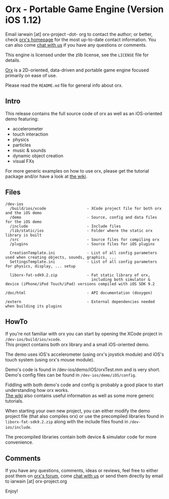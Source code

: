 Orx - Portable Game Engine  (Version iOS 1.12)
================================================

Email iarwain [at] orx-project -dot- org to contact the author; or better, check
[orx's homepage](https://orx-project.org) for the most up-to-date contact information.
You can also come [chat with us](https://orx-project.org/discord)
if you have any questions or comments.

This engine is licensed under the zlib license, see the `LICENSE` file for details.

[Orx](https://orx-project.org) is a 2D-oriented, data-driven and portable game engine focused primarily on ease of use.

Please read the `README.md` file for general info about orx.


Intro
-----

This release contains the full source code of orx as well as an iOS-oriented demo featuring:

- accelerometer
- touch interaction
- physics
- particles
- music & sounds
- dynamic object creation
- visual FXs

For more generic examples on how to use orx, please get the tutorial package and/or have a look at [the wiki](https://orx-project.org/wiki).


Files
-----

    /dev-ios
      /build/ios/xcode                  - XCode project file for both orx and the iOS demo
      /demo                             - Source, config and data files for the iOS demo
      /include                          - Include files
      /lib/static/ios                   - Folder where the static orx library is built
      /src                              - Source files for compiling orx
      /plugins                          - Source files for iOS plugins

      CreationTemplate.ini              - List of all config parameters used when creating objects, sounds, graphics, ...
      SettingsTemplate.ini              - List of all config parameters for physics, display, ... setup

      liborx-fat-sdk9.2.zip             - Fat static library of orx,
                                          including both simulator & device (iPhone/iPod Touch/iPad) versions compiled with iOS SDK 9.2

    /doc/html                           - API documentation (doxygen)

    /extern                             - External dependencies needed when building its plugins


HowTo
-----

If you're not familiar with orx you can start by opening the XCode project in `/dev-ios/build/ios/xcode`.  
This project contains both orx library and a small iOS-oriented demo.

The demo uses iOS's accelerometer (using orx's joystick module) and iOS's touch system (using orx's mouse module).

Demo's code is found in /dev-ios/demo/iOS/orxTest.mm and is very short.  
Demo's config files can be found in `/dev-ios/demo/iOS/config`.

Fiddling with both demo's code and config is probably a good place to start understanding how orx works.  
[The wiki](https://orx-project.org/wiki) also contains useful information as well as some more generic tutorials.

When starting your own new project, you can either modify the demo project file (that also compiles orx) or use
the precompiled libraries found in `liborx-fat-sdk9.2.zip` along with the include files found in `/dev-ios/include`.

The precompiled libraries contain both device & simulator code for more convenience.


Comments
--------

If you have any questions, comments, ideas or reviews, feel free to either
post them on [orx's forum](https://forum.orx-project.org),
come [chat with us](https://orx-project.org/discord)
or send them directly by email to iarwain [at] orx-project.org


Enjoy!
